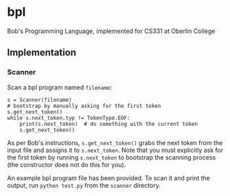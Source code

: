 bpl
===

Bob's Programming Language, implemented for CS331 at Oberlin College

## Implementation

### Scanner
Scan a bpl program named `filename`:

    s = Scanner(filename)
    # bootstrap by manually asking for the first token
    s.get_next_token()
    while s.next_token.typ != TokenType.EOF:
        print(s.next_token)  # do something with the current token
        s.get_next_token()

As per Bob's instructions, `s.get_next_token()` grabs the next token
from the input file and assigns it to `s.next_token`.  Note that you
must explicitly ask for the first token by running `s.next_token` to
bootstrap the scanning process (the constructor does not do this for
you).

An example bpl program file has been provided.  To scan it and print the
output, run `python test.py` from the `scanner` directory.
